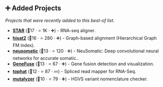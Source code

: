 ## ➕ Added Projects

_Projects that were recently added to this best-of list._

- <b><a href="https://github.com/alexdobin/STAR">STAR</a></b> (🥈17 ·  ⭐ 1K · ➕) - RNA-seq aligner.
- <b><a href="https://github.com/DaehwanKimLab/hisat2">hisat2</a></b> (🥉16 ·  ⭐ 280 · ➕) - Graph-based alignment (Hierarchical Graph FM index).
- <b><a href="https://github.com/bioinform/neusomatic">neusomatic</a></b> (🥉13 ·  ⭐ 120 · ➕) - NeuSomatic: Deep convolutional neural networks for accurate somatic..
- <b><a href="https://github.com/OpenGene/GeneFuse">GeneFuse</a></b> (🥈13 ·  ⭐ 67 · ➕) - Gene fusion detection and visualization.
- <b><a href="https://github.com/DaehwanKimLab/tophat">tophat</a></b> (🥉12 ·  ⭐ 87 · 💤) - Spliced read mapper for RNA-Seq.
- <b><a href="https://github.com/mutalyzer/mutalyzer">mutalyzer</a></b> (🥉10 ·  ⭐ 79 · ➕) - HGVS variant nomenclature checker.

